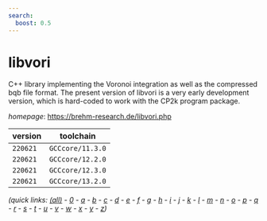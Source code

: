 ```yaml
---
search:
  boost: 0.5
---
```

# libvori

C++ library implementing the Voronoi integration as well as the compressed bqb file format. The present version of libvori is a very early development version, which is hard-coded to work with the CP2k program package.

*homepage*: <https://brehm-research.de/libvori.php>

version | toolchain
--------|----------
``220621`` | ``GCCcore/11.3.0``
``220621`` | ``GCCcore/12.2.0``
``220621`` | ``GCCcore/12.3.0``
``220621`` | ``GCCcore/13.2.0``


*(quick links: [(all)](../index.md) - [0](../0/index.md) - [a](../a/index.md) - [b](../b/index.md) - [c](../c/index.md) - [d](../d/index.md) - [e](../e/index.md) - [f](../f/index.md) - [g](../g/index.md) - [h](../h/index.md) - [i](../i/index.md) - [j](../j/index.md) - [k](../k/index.md) - [l](../l/index.md) - [m](../m/index.md) - [n](../n/index.md) - [o](../o/index.md) - [p](../p/index.md) - [q](../q/index.md) - [r](../r/index.md) - [s](../s/index.md) - [t](../t/index.md) - [u](../u/index.md) - [v](../v/index.md) - [w](../w/index.md) - [x](../x/index.md) - [y](../y/index.md) - [z](../z/index.md))*

